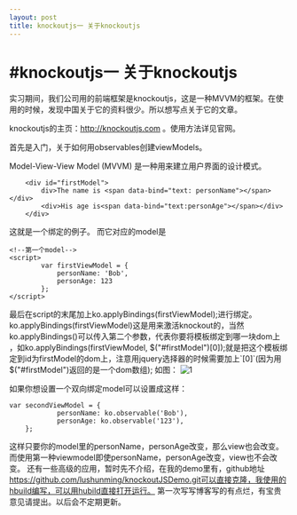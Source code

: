 ```yaml
---
layout: post
title: knockoutjs一 关于knockoutjs
---
```

#knockoutjs一 关于knockoutjs
=============
 实习期间，我们公司用的前端框架是knockoutjs，这是一种MVVM的框架。在使用的时候，发现中国关于它的资料很少。所以想写点关于它的文章。


knockoutjs的主页：http://knockoutjs.com 。使用方法详见官网。
	

首先是入门，关于如何用observables创建viewModels。

Model-View-View Model (MVVM) 是一种用来建立用户界面的设计模式。	

        <div id="firstModel">
    		div>The name is <span data-bind="text: personName"></span> </div>
    		<div>His age is<span data-bind="text:personAge"></span></div>
        </div>
    
这就是一个绑定的例子。
而它对应的model是

    <!--第一个model-->
	<script>
			var firstViewModel = {
				personName: 'Bob',
				personAge: 123
			};
	</script>


最后在script的末尾加上ko.applyBindings(firstViewModel);进行绑定。
ko.applyBindings(firstViewModel)这是用来激活knockout的，当然ko.applyBindings()可以传入第二个参数，代表你要将模板绑定到哪一块dom上
，如ko.applyBindings(firstViewModel, $("#firstModel")[0]);就是把这个模板绑定到id为firstModel的dom上，注意用jquery选择器的时候需要加上`[0]`(因为用$("#firstModel")返回的是一个dom数组);
如图：
![1](http://img.blog.csdn.net/20151229232558678?watermark/2/text/aHR0cDovL2Jsb2cuY3Nkbi5uZXQv/font/5a6L5L2T/fontsize/400/fill/I0JBQkFCMA==/dissolve/70/gravity/Center)

如果你想设置一个双向绑定model可以设置成这样：

    var secondViewModel = {
				personName: ko.observable('Bob'),
				personAge: ko.observable('123'),
		};
	
这样只要你的model里的personName，personAge改变，那么view也会改变。而使用第一种viewmodel即使personName，personAge改变，view也不会改变。
还有一些高级的应用，暂时先不介绍，在我的demo里有，github地址 https://github.com/lushunming/knockoutJSDemo.git可以直接克隆，我使用的hbuild编写，可以用hubild直接打开运行。
第一次写写博客写的有点烂，有宝贵意见请提出。以后会不定期更新。

